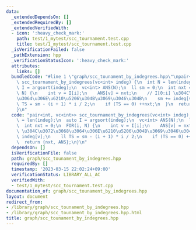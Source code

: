 ```yaml
---
data:
  _extendedDependsOn: []
  _extendedRequiredBy: []
  _extendedVerifiedWith:
  - icon: ':heavy_check_mark:'
    path: test/1_mytest/scc_tournament.test.cpp
    title: test/1_mytest/scc_tournament.test.cpp
  _isVerificationFailed: false
  _pathExtension: hpp
  _verificationStatusIcon: ':heavy_check_mark:'
  attributes:
    links: []
  bundledCode: "#line 1 \"graph/scc_tounament_by_indegrees.hpp\"\npair<int, vc<int>>\
    \ scc_tournament_by_indegrees(vc<int> indeg) {\n  int N = len(indeg);\n  auto\
    \ I = argsort(indeg);\n  vc<int> ANS(N);\n  ll sm = 0;\n  int nxt = 0;\n  FOR(i,\
    \ N) {\n    int v = I[i];\n    ANS[v] = nxt;\n    // I[0:i] \u304C\u3072\u3068\
    \u3064\u306E\u6210\u5206\u304B\u3069\u3046\u304B\n    sm += indeg[v];\n    ll\
    \ TS = sm - (i + 1) * i / 2;\n    if (TS == 0) ++nxt;\n  }\n  return {nxt, ANS};\n\
    }\n"
  code: "pair<int, vc<int>> scc_tournament_by_indegrees(vc<int> indeg) {\n  int N\
    \ = len(indeg);\n  auto I = argsort(indeg);\n  vc<int> ANS(N);\n  ll sm = 0;\n\
    \  int nxt = 0;\n  FOR(i, N) {\n    int v = I[i];\n    ANS[v] = nxt;\n    // I[0:i]\
    \ \u304C\u3072\u3068\u3064\u306E\u6210\u5206\u304B\u3069\u3046\u304B\n    sm +=\
    \ indeg[v];\n    ll TS = sm - (i + 1) * i / 2;\n    if (TS == 0) ++nxt;\n  }\n\
    \  return {nxt, ANS};\n}\n"
  dependsOn: []
  isVerificationFile: false
  path: graph/scc_tounament_by_indegrees.hpp
  requiredBy: []
  timestamp: '2023-03-15 22:02:24+09:00'
  verificationStatus: LIBRARY_ALL_AC
  verifiedWith:
  - test/1_mytest/scc_tournament.test.cpp
documentation_of: graph/scc_tounament_by_indegrees.hpp
layout: document
redirect_from:
- /library/graph/scc_tounament_by_indegrees.hpp
- /library/graph/scc_tounament_by_indegrees.hpp.html
title: graph/scc_tounament_by_indegrees.hpp
---
```

